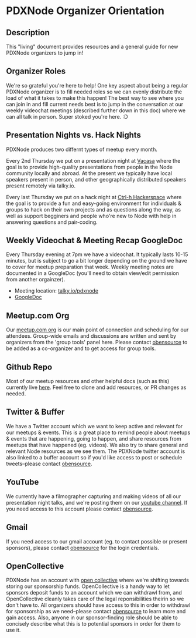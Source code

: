 # PDXNode Organizer Orientation

## Description
This "living" document provides resources and a general guide for new PDXNode organizers to jump in!

## Organizer Roles
We're so grateful you're here to help! One key aspect about being a regular PDXNode organizer is to fill needed roles so we can evenly distribute the load of what it takes to make this happen! The best way to see where you can join in and fill current needs best is to jump in the conversation at our weekly videochat meetings (described further down in this doc) where we can all talk in person. Super stoked you're here. :D

## Presentation Nights vs. Hack Nights
PDXNode produces two differnt types of meetup every month.

Every 2nd Thursday we put on a presentation night at [Vacasa](https://www.vacasa.com/contact-us/) where the goal is to provide high-quality presentations from people in the Node community locally and abroad. At the present we typically have local speakers present in person, and other geographically distributed speakers present remotely via talky.io.

Every last Thursday we put on a hack night at [Ctrl-h Hackerspace](http://pdxhackerspace.org/) where the goal is to provide a fun and easy-going environment for individuals & groups to hack on their own projects and as questions along the way, as well as support begginers and people who're new to Node with help in answering questions and pair-coding.

## Weekly Videochat & Meeting Recap GoogleDoc
Every Thursday evening at 7pm we have a videochat. It typically lasts 10-15 minutes, but is subject to go a bit longer depending on the ground we have to cover for meetup preparation that week. Weekly meeting notes are documented in a GoogleDoc (you'll need to obtain view/edit permission from another orgainzer).
* Meeting location: [talky.io/pdxnode](https://talky.io/pdxnode)
* [GoogleDoc](https://docs.google.com/document/d/1U8oPDxXrKFh7paydStRiTyUW52gvURMfAii_LB2V-lA/edit)

## Meetup.com Org
Our [meetup.com org](https://www.meetup.com/pdxnode/) is our main point of connection and scheduling for our attendees. Group-wide emails and discussions are written and sent by organizers from the 'group tools' panel here. Please contact [obensource](https://twitter.com/obensource) to be added as a co-organizer and to get access for group tools.

## Github Repo
Most of our meetup resources and other helpful docs (such as this) currently live [here](https://github.com/PDXNode/pdxnode). Feel free to clone and add resources, or PR changes as needed.

## Twitter & Buffer
We have a Twitter account which we want to keep active and relevant for our meetups & events. This is a great place to remind people about meetups & events that are happening, going to happen, and share resources from meetups that have happened (eg. videos). We also try to share general and relevant Node resources as we see them. The PDXNode twitter account is also linked to a buffer account so if you'd like access to post or schedule tweets–please contact [obensource](https://twitter.com/obensource).

## YouTube
We currently have a filmographer capturing and making videos of all our presentation night talks, and we're posting them on our [youtube channel](https://www.youtube.com/channel/UCI8MIw5A7ALtIvNHsrYJbjg). If you need access to this account please contact [obensource](https://twitter.com/obensource).

## Gmail
If you need access to our gmail account (eg. to contact possible or present sponsors), please contact [obensource](https://twitter.com/obensource) for the login credentials.

## OpenCollective
PDXNode has an account with [open collective](https://opencollective.com/pdxnode) where we're shifting towards storing our sponsorship funds. OpenCollective is a handy way to let sponsors deposit funds to an account which we can withdrawl from, and OpenCollective cleanly takes care of the legal reponsibilities theirin so we don't have to. All organizers should have access to this in order to withdrawl for sponsorship as we need–please contact [obensource](https://twitter.com/obensource) to learn more and gain access. Also, anyone in our sponsor-finding role should be able to concisely describe what this is to potential sponsors in order for them to use it.
